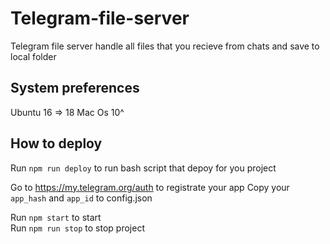 # Telegram-file-server
Telegram file server handle all files that you recieve from chats and save to local folder

## System preferences
Ubuntu 16 => 18
Mac Os 10^ 

## How to deploy

Run `npm run deploy` to run bash script that depoy for you project

Go to https://my.telegram.org/auth to registrate your app 
Copy your `app_hash` and `app_id` to config.json 

Run `npm start` to start  
Run `npm run stop` to stop project
